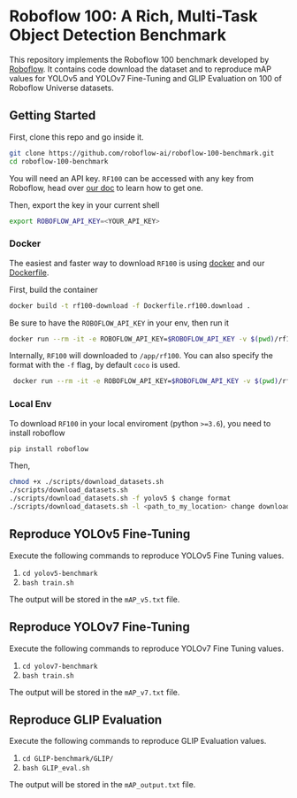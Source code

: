 # Roboflow 100: A Rich, Multi-Task Object Detection Benchmark

This repository implements the Roboflow 100 benchmark developed by [Roboflow](https://roboflow.com/). It contains code download the dataset and to reproduce 
mAP values for YOLOv5 and YOLOv7 Fine-Tuning and GLIP Evaluation on 100 of Roboflow Universe
datasets. 

## Getting Started

First, clone this repo and go inside it.


```bash
git clone https://github.com/roboflow-ai/roboflow-100-benchmark.git
cd roboflow-100-benchmark
```

You will need an API key. `RF100` can be accessed with any key from Roboflow, head over [our doc](https://docs.roboflow.com/rest-api.') to learn how to get one.

Then, export the key in your current shell

```bash
export ROBOFLOW_API_KEY=<YOUR_API_KEY>
```

### Docker

The easiest and faster way to download `RF100` is using [docker]() and our [Dockerfile](Dockerfile.rf100.download).

First, build the container

```bash
docker build -t rf100-download -f Dockerfile.rf100.download .
```

Be sure to have the `ROBOFLOW_API_KEY` in your env, then run it

```bash
docker run --rm -it -e ROBOFLOW_API_KEY=$ROBOFLOW_API_KEY -v $(pwd)/rf100:/app/rf100 rf100-download
```

Internally, `RF100` will downloaded to `/app/rf100`. You can also specify the format with the `-f` flag, by default `coco` is used.

```bash
 docker run --rm -it -e ROBOFLOW_API_KEY=$ROBOFLOW_API_KEY -v $(pwd)/rf100:/app/rf100 rf100-download -f yolov5
```


### Local Env

To download `RF100` in your local enviroment (python `>=3.6`), you need to install roboflow

```bash
pip install roboflow
```

Then,

```bash
chmod +x ./scripts/download_datasets.sh
./scripts/download_datasets.sh 
./scripts/download_datasets.sh -f yolov5 $ change format
./scripts/download_datasets.sh -l <path_to_my_location> change download location
```

## Reproduce YOLOv5 Fine-Tuning
Execute the following commands to reproduce YOLOv5 Fine Tuning values. 

1) ```cd yolov5-benchmark```
2) ```bash train.sh```

The output will be stored in the ```mAP_v5.txt``` file. 

## Reproduce YOLOv7 Fine-Tuning
Execute the following commands to reproduce YOLOv7 Fine Tuning values. 

1) ```cd yolov7-benchmark```
2) ```bash train.sh```

The output will be stored in the ```mAP_v7.txt``` file. 

## Reproduce GLIP Evaluation
Execute the following commands to reproduce GLIP Evaluation values. 

1) ```cd GLIP-benchmark/GLIP/```
2) ```bash GLIP_eval.sh ```

The output will be stored in the ```mAP_output.txt``` file.

